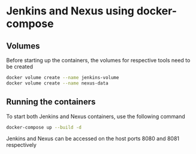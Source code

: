 # Jenkins and Nexus using docker-compose

## Volumes

Before starting up the containers, the volumes for respective tools need to be created

```bash
docker volume create --name jenkins-volume
docker volume create --name nexus-data
```

## Running the containers

To start both Jenkins and Nexus containers, use the following command

```bash
docker-compose up --build -d
```

Jenkins and Nexus can be accessed on the host ports 8080 and 8081 respectively
